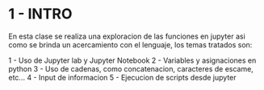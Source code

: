 # 1 - INTRO

En esta clase se realiza una exploracion de las funciones en jupyter
asi como se brinda un acercamiento con el lenguaje, los temas tratados son:

1 - Uso de Jupyter lab y Jupyter Notebook
2 - Variables y asignaciones en python
3 - Uso de cadenas, como concatenacion, caracteres de escame, etc...
4 - Input de informacion
5 - Ejecucion de scripts desde jupyter
